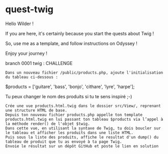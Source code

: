 # quest-twig

Hello Wilder !

If you are here, it's certainly because you start the quests about Twig !

So, use me as a template, and follow instructions on Odyssey !

Enjoy your journey !

branch 0001 twig :
CHALLENGE 

    Dans un nouveau fichier /public/products.php, ajoute l'initialisation du tableau ci-dessous :

$products = ['guitare', 'bass', 'bonjo', 'cithare', 'lyre', 'harpe'];

Tu peux changer le nom des produits si tu te sens inspiré ;-)

    Crée une vue products.html.twig dans le dossier src/View/, reprenant une structure HTML de base.
    Depuis ton nouveau fichier products.php appelle ton template products.html.twig en lui passant ton tableau $products via l’appel à la méthode render() de l'objet $twig.
    Dans cette vue, en utilisant la syntaxe de Twig, tu dois boucler sur le tableau et afficher les produits dans une liste HTML.
    Puis sous la liste des produits, affiche le resultat d'un dump() du tableau de produit que tu as envoyé à ta page Twig.
    Envoie le résultat sur un dépôt GitHub et poste le lien en solution


